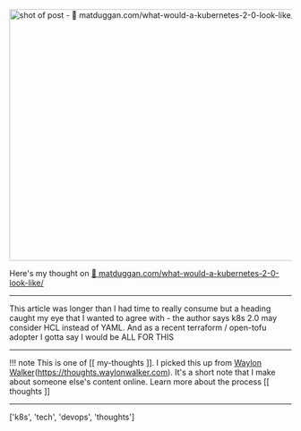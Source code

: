
<a href="https://matduggan.com/what-would-a-kubernetes-2-0-look-like/">
    <img
        src="https://shots.wayl.one/shot/?url=https://matduggan.com/what-would-a-kubernetes-2-0-look-like/&height=450&width=800&scaled_width=800&scaled_height=450&selectors=""
        alt="shot of post - 💭 matduggan.com/what-would-a-kubernetes-2-0-look-like/"
        height=450
        width=800
    >
</a>

Here's my thought on <a href="https://matduggan.com/what-would-a-kubernetes-2-0-look-like/">💭 matduggan.com/what-would-a-kubernetes-2-0-look-like/</a>

---

This article was longer than I had time to really consume but a heading caught my eye that I wanted to agree with - the author says k8s 2.0 may consider HCL instead of YAML. And as a recent terraform / open-tofu adopter I gotta say I would be ALL FOR THIS

---

!!! note
     This is one of [[ my-thoughts ]]. I picked this up from [Waylon Walker](https://waylonwalker.com)(https://thoughts.waylonwalker.com). It's a short note that I make about someone else's
     content online.  Learn more about the process [[ thoughts ]]


---

['k8s', 'tech', 'devops', 'thoughts']
        